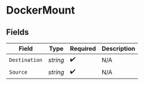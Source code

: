 # DockerMount


## Fields

| Field              | Type               | Required           | Description        |
| ------------------ | ------------------ | ------------------ | ------------------ |
| `Destination`      | *string*           | :heavy_check_mark: | N/A                |
| `Source`           | *string*           | :heavy_check_mark: | N/A                |